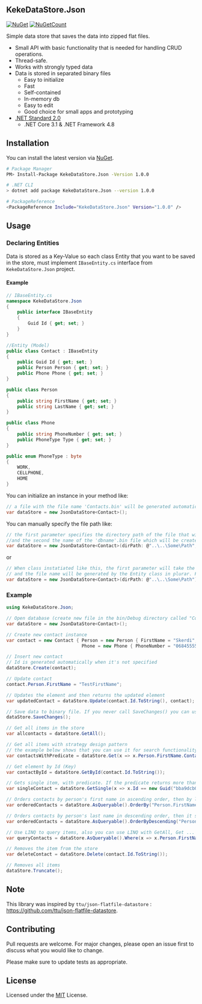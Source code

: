 ## KekeDataStore.Json

[![NuGet](https://img.shields.io/nuget/v/KekeDataStore.Json.svg)](https://www.nuget.org/packages/KekeDataStore.Json/)
[![NuGetCount](https://img.shields.io/nuget/dt/KekeDataStore.Json.svg
)](https://www.nuget.org/packages/KekeDataStore.Json/)


Simple data store that saves the data into zipped flat files.

* Small API with basic functionality that is needed for handling CRUD operations.
* Thread-safe.
* Works with strongly typed data
* Data is stored in separated binary files
  * Easy to initialize
  * Fast 
  * Self-contained
  * In-memory db 
  * Easy to edit
  * Good choice for small apps and prototyping
* [.NET Standard 2.0](https://github.com/dotnet/standard/blob/master/docs/versions/netstandard2.0.md)
  * .NET Core 3.1 & .NET Framework 4.8

## Installation

You can install the latest version via [NuGet](https://www.nuget.org/packages/KekeDataStore.Json/).

```sh
# Package Manager
PM> Install-Package KekeDataStore.Json -Version 1.0.0

# .NET CLI
> dotnet add package KekeDataStore.Json --version 1.0.0

# PackageReference
<PackageReference Include="KekeDataStore.Json" Version="1.0.0" />
```

## Usage

### Declaring Entities
Data is stored as a Key-Value so each class Entity that you want to be saved in the store, must implement ``IBaseEntity.cs`` interface from ``KekeDataStore.Json`` project.
#### Example
```csharp
// IBaseEntity.cs 
namespace KekeDataStore.Json
{
    public interface IBaseEntity
    {
        Guid Id { get; set; }
    }
}
```

```csharp
//Entity (Model)
public class Contact : IBaseEntity
{
    public Guid Id { get; set; }
    public Person Person { get; set; }
    public Phone Phone { get; set; }
}

public class Person
{
    public string FirstName { get; set; }
    public string LastName { get; set; }
}

public class Phone
{
    public string PhoneNumber { get; set; }
    public PhoneType Type { get; set; }
}

public enum PhoneType : byte
{
    WORK,
    CELLPHONE,
    HOME
}
```
You can initialize an instance in your method like: 
```csharp
// a file with the file name 'Contacts.bin' will be generated automatically by default, on client's root directory
var dataStore = new JsonDataStore<Contact>();
```
You can manually specify the file path like:
````csharp
// the first parameter specifies the directory path of the file that will be created 
//and the second the name of the 'dbname'.bin file which will be created if it doesn't exists already. 
var dataStore = new JsonDataStore<Contact>(dirPath: @"..\..\Some\Path", dbName: "TestTable");
````
or
````csharp
// When class instatiated like this, the first parameter will take the directory path
// and the file name will be generated by the Entity class in plurar. For ex. in this case 'Contacts.bin' 
var dataStore = new JsonDataStore<Contact>(dirPath: @"..\..\Some\Path")
````

### Example
```csharp
using KekeDataStore.Json;

// Open database (create new file in the bin/Debug directory called "Contacts.bin")
var dataStore = new JsonDataStore<Contact>();

// Create new contact instance
var contact = new Contact { Person = new Person { FirstName = "Skerdi", LastName = "Berberi" },
                            Phone = new Phone { PhoneNumber = "0684555555", Type = PhoneType.HOME } };

// Insert new contact
// Id is generated automatically when it's not specified
dataStore.Create(contact);

// Update contact
contact.Person.FirstName = "TestFirstName";

// Updates the element and then returns the updated element
var updatedContact = dataStore.Update(contact.Id.ToString(), contact);

// Save data to binary file. If you never call SaveChanges() you can use the api like an in-memory database
dataStore.SaveChanges();

// Get all items in the store
var allcontacts = dataStore.GetAll();

// Get all items with strategy design pattern
// the example below shows that you can use it for search functionality
var contactsWithPredicate = dataStore.Get(x => x.Person.FirstName.Contains("Sk")); 

// Get element by Id (Key)
var contactById = dataStore.GetById(contact.Id.ToString());

// Gets single item, with predicate. If the predicate returns more than a single value, it throws an error.
var singleContact = dataStore.GetSingle(x => x.Id == new Guid("bba9dcb0-563e-42b6-a2ff-6554ebba87f2"));

// Orders contacts by person's first name in ascending order, then by lastname ascending
var orderedContacts = dataStore.AsQueryable().OrderBy("Person.FirstName").ThenBy("Person.LastName");

// Orders contacts by person's last name in descending order, then it sorts by firstname descending 
var orderedContacts = dataStore.AsQueryable().OrderByDescending("Person.LastName").ThenBy("Person.FirstName");

// Use LINQ to query items, also you can use LINQ with GetAll, Get ...
var queryContacts = dataStore.AsQueryable().Where(x => x.Person.FirstName == "Skerdi");

// Removes the item from the store
var deleteContact = dataStore.Delete(contact.Id.ToString());

// Removes all items 
dataStore.Truncate();
```

## Note
This library was inspired by ``ttu/json-flatfile-datastore`` :  https://github.com/ttu/json-flatfile-datastore.


## Contributing
Pull requests are welcome. For major changes, please open an issue first to discuss what you would like to change.

Please make sure to update tests as appropriate.

## License

Licensed under the [MIT](LICENSE) License.